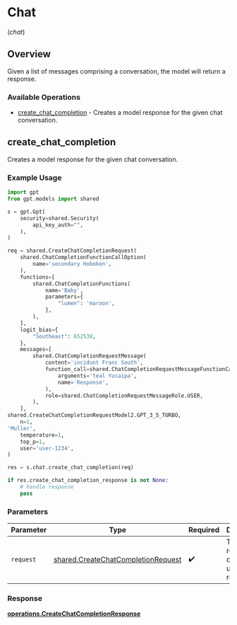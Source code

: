 # Chat
(*chat*)

## Overview

Given a list of messages comprising a conversation, the model will return a response.

### Available Operations

* [create_chat_completion](#create_chat_completion) - Creates a model response for the given chat conversation.

## create_chat_completion

Creates a model response for the given chat conversation.

### Example Usage

```python
import gpt
from gpt.models import shared

s = gpt.Gpt(
    security=shared.Security(
        api_key_auth="",
    ),
)

req = shared.CreateChatCompletionRequest(
    shared.ChatCompletionFunctionCallOption(
        name='secondary Hoboken',
    ),
    functions=[
        shared.ChatCompletionFunctions(
            name='Baby',
            parameters={
                "lumen": 'maroon',
            },
        ),
    ],
    logit_bias={
        "Southeast": 652538,
    },
    messages=[
        shared.ChatCompletionRequestMessage(
            content='incidunt Franc South',
            function_call=shared.ChatCompletionRequestMessageFunctionCall(
                arguments='teal Yucaipa',
                name='Response',
            ),
            role=shared.ChatCompletionRequestMessageRole.USER,
        ),
    ],
shared.CreateChatCompletionRequestModel2.GPT_3_5_TURBO,
    n=1,
'Muller',
    temperature=1,
    top_p=1,
    user='user-1234',
)

res = s.chat.create_chat_completion(req)

if res.create_chat_completion_response is not None:
    # handle response
    pass
```

### Parameters

| Parameter                                                                                | Type                                                                                     | Required                                                                                 | Description                                                                              |
| ---------------------------------------------------------------------------------------- | ---------------------------------------------------------------------------------------- | ---------------------------------------------------------------------------------------- | ---------------------------------------------------------------------------------------- |
| `request`                                                                                | [shared.CreateChatCompletionRequest](../../models/shared/createchatcompletionrequest.md) | :heavy_check_mark:                                                                       | The request object to use for the request.                                               |


### Response

**[operations.CreateChatCompletionResponse](../../models/operations/createchatcompletionresponse.md)**

